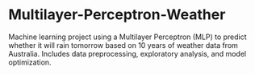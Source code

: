 # Multilayer-Perceptron-Weather
Machine learning project using a Multilayer Perceptron (MLP) to predict whether it will rain tomorrow based on 10 years of weather data from Australia. Includes data preprocessing, exploratory analysis, and model optimization.
